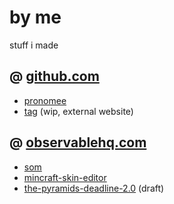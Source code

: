 # by me
stuff i made

## @ [github.com](https://github.com/kappanneo?tab=repositories)
- [pronomee](https://kappanneo.github.io/pronomee)
- [tag](https://tag-lang.org) (wip, external website)

## @ [observablehq.com](https://observablehq.com/collection/@kappanneo/kappanneo)
- [som](https://observablehq.com/@kappanneo/som-layout?collection=@kappanneo/som)
- [mincraft-skin-editor](https://observablehq.com/@kappanneo/minecraft-skin-editor?collection=@kappanneo/minecraft)
- [the-pyramids-deadline-2.0](https://observablehq.com/@kappanneo/tpd?collection=@kappanneo/boardgames) (draft)
